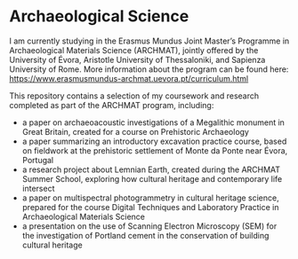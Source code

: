 # Archaeological Science
I am currently studying in the Erasmus Mundus Joint Master’s Programme in Archaeological Materials Science (ARCHMAT), jointly offered by the University of Évora, Aristotle University of Thessaloniki, and Sapienza University of Rome. More information about the program can be found here: https://www.erasmusmundus-archmat.uevora.pt/curriculum.html

This repository contains a selection of my coursework and research completed as part of the ARCHMAT program, including:

- a paper on archaeoacoustic investigations of a Megalithic monument in Great Britain, created for a course on Prehistoric Archaeology
- a paper summarizing an introductory excavation practice course, based on fieldwork at the prehistoric settlement of Monte da Ponte near Évora, Portugal
- a research project about Lemnian Earth, created during the ARCHMAT Summer School, exploring how cultural heritage and contemporary life intersect
- a paper on multispectral photogrammetry in cultural heritage science, prepared for the course Digital Techniques and Laboratory Practice in Archaeological Materials Science
- a presentation on the use of Scanning Electron Microscopy (SEM) for the investigation of Portland cement in the conservation of building cultural heritage

